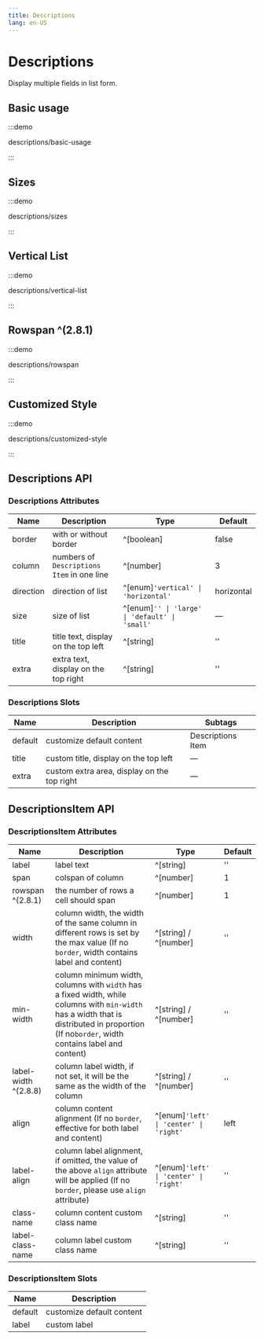 ```yaml
---
title: Descriptions
lang: en-US
---
```


# Descriptions

Display multiple fields in list form.

## Basic usage

:::demo

descriptions/basic-usage

:::

## Sizes

:::demo

descriptions/sizes

:::

## Vertical List

:::demo

descriptions/vertical-list

:::

## Rowspan ^(2.8.1)

:::demo

descriptions/rowspan

:::

## Customized Style

:::demo

descriptions/customized-style

:::

## Descriptions API

### Descriptions Attributes

| Name      | Description                                | Type                                           | Default    |
| --------- | ------------------------------------------ | ---------------------------------------------- | ---------- |
| border    | with or without border                     | ^[boolean]                                     | false      |
| column    | numbers of `Descriptions Item` in one line | ^[number]                                      | 3          |
| direction | direction of list                          | ^[enum]`'vertical' \| 'horizontal'`            | horizontal |
| size      | size of list                               | ^[enum]`'' \| 'large' \| 'default' \| 'small'` | —          |
| title     | title text, display on the top left        | ^[string]                                      | ''         |
| extra     | extra text, display on the top right       | ^[string]                                      | ''         |

### Descriptions Slots

| Name    | Description                                 | Subtags           |
| ------- | ------------------------------------------- | ----------------- |
| default | customize default content                   | Descriptions Item |
| title   | custom title, display on the top left       | —                 |
| extra   | custom extra area, display on the top right | —                 |

## DescriptionsItem API

### DescriptionsItem Attributes

| Name                 | Description                                                                                                                                                                                  | Type                                   | Default |
| -------------------- | -------------------------------------------------------------------------------------------------------------------------------------------------------------------------------------------- | -------------------------------------- | ------- |
| label                | label text                                                                                                                                                                                   | ^[string]                              | ''      |
| span                 | colspan of column                                                                                                                                                                            | ^[number]                              | 1       |
| rowspan ^(2.8.1)     | the number of rows a cell should span                                                                                                                                                        | ^[number]                              | 1       |
| width                | column width, the width of the same column in different rows is set by the max value (If no `border`, width contains label and content)                                                      | ^[string] / ^[number]                  | ''      |
| min-width            | column minimum width, columns with `width` has a fixed width, while columns with `min-width` has a width that is distributed in proportion (If no`border`, width contains label and content) | ^[string] / ^[number]                  | ''      |
| label-width ^(2.8.8) | column label width, if not set, it will be the same as the width of the column                                                                                                               | ^[string] / ^[number]                  | ''      |
| align                | column content alignment (If no `border`, effective for both label and content)                                                                                                              | ^[enum]`'left' \| 'center' \| 'right'` | left    |
| label-align          | column label alignment, if omitted, the value of the above `align` attribute will be applied (If no `border`, please use `align` attribute)                                                  | ^[enum]`'left' \| 'center' \| 'right'` | ''      |
| class-name           | column content custom class name                                                                                                                                                             | ^[string]                              | ''      |
| label-class-name     | column label custom class name                                                                                                                                                               | ^[string]                              | ''      |

### DescriptionsItem Slots

| Name    | Description               |
| ------- | ------------------------- |
| default | customize default content |
| label   | custom label              |
